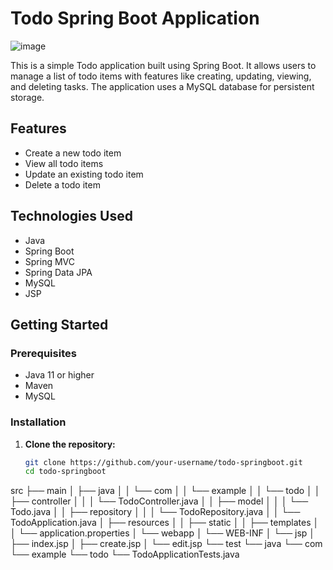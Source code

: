# Todo Spring Boot Application
![image](https://github.com/user-attachments/assets/fbcb50f1-a2c4-43a8-9b07-18bd7a3910a3)

This is a simple Todo application built using Spring Boot. It allows users to manage a list of todo items with features like creating, updating, viewing, and deleting tasks. The application uses a MySQL database for persistent storage.

## Features

- Create a new todo item
- View all todo items
- Update an existing todo item
- Delete a todo item

## Technologies Used

- Java
- Spring Boot
- Spring MVC
- Spring Data JPA
- MySQL
- JSP

## Getting Started

### Prerequisites

- Java 11 or higher
- Maven
- MySQL

### Installation

1. **Clone the repository:**
   ```sh
   git clone https://github.com/your-username/todo-springboot.git
   cd todo-springboot


src
├── main
│   ├── java
│   │   └── com
│   │       └── example
│   │           └── todo
│   │               ├── controller
│   │               │   └── TodoController.java
│   │               ├── model
│   │               │   └── Todo.java
│   │               ├── repository
│   │               │   └── TodoRepository.java
│   │               └── TodoApplication.java
│   ├── resources
│   │   ├── static
│   │   ├── templates
│   │   └── application.properties
│   └── webapp
│       └── WEB-INF
│           └── jsp
│               ├── index.jsp
│               ├── create.jsp
│               └── edit.jsp
└── test
    └── java
        └── com
            └── example
                └── todo
                    └── TodoApplicationTests.java




